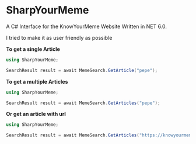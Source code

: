 # SharpYourMeme
A C# Interface for the KnowYourMeme Website
Written in NET 6.0.

I tried to make it as user friendly as possible

**To get a single Article**
```cs
using SharpYourMeme;

SearchResult result = await MemeSearch.GetArticle("pepe");
```


**To get a multiple Articles**
```cs
using SharpYourMeme;

SearchResult result = await MemeSearch.GetArticles("pepe");
```

**Or get an article with url**
```cs
using SharpYourMeme;

SearchResult result = await MemeSearch.GetArticles("https://knowyourmeme.com/memes/shadilay");
```

